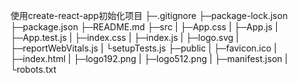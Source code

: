 使用create-react-app初始化项目
├─.gitignore
├─package-lock.json
├─package.json
├─README.md
├─src
|  ├─App.css
|  ├─App.js
|  ├─App.test.js
|  ├─index.css
|  ├─index.js
|  ├─logo.svg
|  ├─reportWebVitals.js
|  └setupTests.js
├─public
|   ├─favicon.ico
|   ├─index.html
|   ├─logo192.png
|   ├─logo512.png
|   ├─manifest.json
|   └robots.txt

